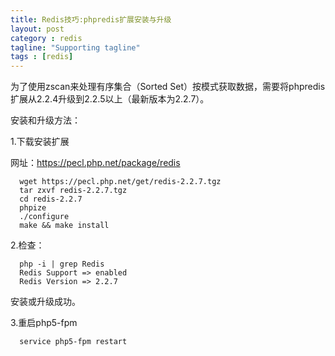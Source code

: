 ```yaml
---
title: Redis技巧:phpredis扩展安装与升级
layout: post
category : redis
tagline: "Supporting tagline"
tags : [redis]
---
```


为了使用zscan来处理有序集合（Sorted Set）按模式获取数据，需要将phpredis扩展从2.2.4升级到2.2.5以上（最新版本为2.2.7）。

安装和升级方法：

1.下载安装扩展

网址：https://pecl.php.net/package/redis


      wget https://pecl.php.net/get/redis-2.2.7.tgz
      tar zxvf redis-2.2.7.tgz
      cd redis-2.2.7
      phpize
      ./configure
      make && make install

2.检查：

      php -i | grep Redis
      Redis Support => enabled
      Redis Version => 2.2.7

安装或升级成功。

3.重启php5-fpm

      service php5-fpm restart

